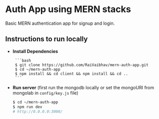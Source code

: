 # Auth App using MERN stacks

Basic MERN authentication app for signup and login.

## Instructions to run locally


-  **Install Dependencies**

        ```bash
        $ git clone https://github.com/RaiVaibhav/mern-auth-app.git
        $ cd ~/mern-auth-app
        $ npm install && cd client && npm install && cd ..
        ```
- **Run server** (first run the mongodb locally or set the mongoURI from mongolab in `config/key.js` file)

    ```bash
    $ cd ~/mern-auth-app
    $ npm run dev
    # http://0.0.0.0:3000/
    ```